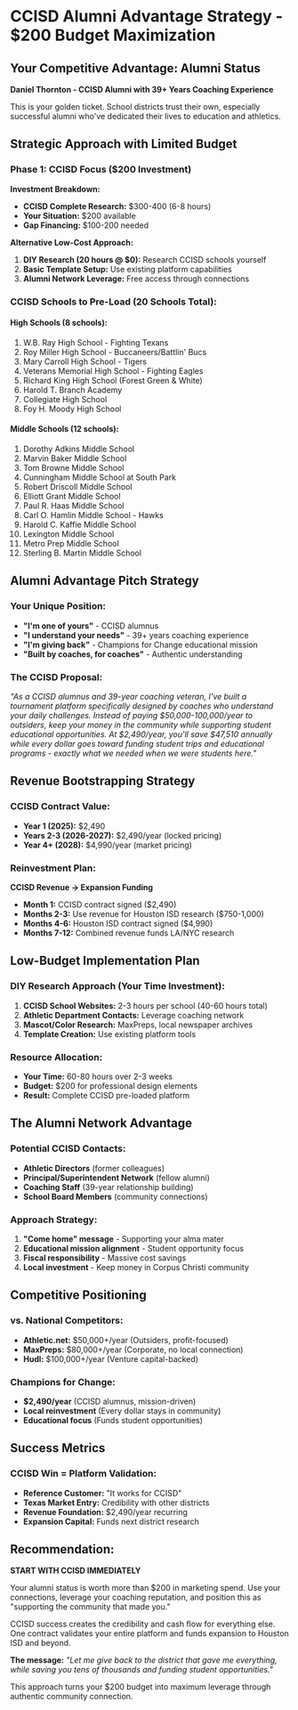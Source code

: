 # CCISD Alumni Advantage Strategy - $200 Budget Maximization

## Your Competitive Advantage: Alumni Status

**Daniel Thornton - CCISD Alumni with 39+ Years Coaching Experience**

This is your golden ticket. School districts trust their own, especially successful alumni who've dedicated their lives to education and athletics.

## Strategic Approach with Limited Budget

### Phase 1: CCISD Focus ($200 Investment)
**Investment Breakdown:**
- **CCISD Complete Research:** $300-400 (6-8 hours)
- **Your Situation:** $200 available
- **Gap Financing:** $100-200 needed

**Alternative Low-Cost Approach:**
1. **DIY Research (20 hours @ $0):** Research CCISD schools yourself
2. **Basic Template Setup:** Use existing platform capabilities
3. **Alumni Network Leverage:** Free access through connections

### CCISD Schools to Pre-Load (20 Schools Total):

#### High Schools (8 schools):
1. W.B. Ray High School - Fighting Texans
2. Roy Miller High School - Buccaneers/Battlin' Bucs  
3. Mary Carroll High School - Tigers
4. Veterans Memorial High School - Fighting Eagles
5. Richard King High School (Forest Green & White)
6. Harold T. Branch Academy
7. Collegiate High School  
8. Foy H. Moody High School

#### Middle Schools (12 schools):
1. Dorothy Adkins Middle School
2. Marvin Baker Middle School  
3. Tom Browne Middle School
4. Cunningham Middle School at South Park
5. Robert Driscoll Middle School
6. Elliott Grant Middle School
7. Paul R. Haas Middle School
8. Carl O. Hamlin Middle School - Hawks
9. Harold C. Kaffie Middle School
10. Lexington Middle School
11. Metro Prep Middle School
12. Sterling B. Martin Middle School

## Alumni Advantage Pitch Strategy

### Your Unique Position:
- **"I'm one of yours"** - CCISD alumnus
- **"I understand your needs"** - 39+ years coaching experience
- **"I'm giving back"** - Champions for Change educational mission
- **"Built by coaches, for coaches"** - Authentic understanding

### The CCISD Proposal:
*"As a CCISD alumnus and 39-year coaching veteran, I've built a tournament platform specifically designed by coaches who understand your daily challenges. Instead of paying $50,000-100,000/year to outsiders, keep your money in the community while supporting student educational opportunities. At $2,490/year, you'll save $47,510 annually while every dollar goes toward funding student trips and educational programs - exactly what we needed when we were students here."*

## Revenue Bootstrapping Strategy

### CCISD Contract Value:
- **Year 1 (2025):** $2,490
- **Years 2-3 (2026-2027):** $2,490/year (locked pricing)
- **Year 4+ (2028):** $4,990/year (market pricing)

### Reinvestment Plan:
**CCISD Revenue → Expansion Funding**
- **Month 1:** CCISD contract signed ($2,490)
- **Months 2-3:** Use revenue for Houston ISD research ($750-1,000)
- **Months 4-6:** Houston ISD contract signed ($4,990)
- **Months 7-12:** Combined revenue funds LA/NYC research

## Low-Budget Implementation Plan

### DIY Research Approach (Your Time Investment):
1. **CCISD School Websites:** 2-3 hours per school (40-60 hours total)
2. **Athletic Department Contacts:** Leverage coaching network
3. **Mascot/Color Research:** MaxPreps, local newspaper archives
4. **Template Creation:** Use existing platform tools

### Resource Allocation:
- **Your Time:** 60-80 hours over 2-3 weeks
- **Budget:** $200 for professional design elements
- **Result:** Complete CCISD pre-loaded platform

## The Alumni Network Advantage

### Potential CCISD Contacts:
- **Athletic Directors** (former colleagues)
- **Principal/Superintendent Network** (fellow alumni)
- **Coaching Staff** (39-year relationship building)
- **School Board Members** (community connections)

### Approach Strategy:
1. **"Come home" message** - Supporting your alma mater
2. **Educational mission alignment** - Student opportunity focus
3. **Fiscal responsibility** - Massive cost savings
4. **Local investment** - Keep money in Corpus Christi community

## Competitive Positioning

### vs. National Competitors:
- **Athletic.net:** $50,000+/year (Outsiders, profit-focused)
- **MaxPreps:** $80,000+/year (Corporate, no local connection)
- **Hudl:** $100,000+/year (Venture capital-backed)

### Champions for Change:
- **$2,490/year** (CCISD alumnus, mission-driven)
- **Local reinvestment** (Every dollar stays in community)
- **Educational focus** (Funds student opportunities)

## Success Metrics

### CCISD Win = Platform Validation:
- **Reference Customer:** "It works for CCISD"
- **Texas Market Entry:** Credibility with other districts
- **Revenue Foundation:** $2,490/year recurring
- **Expansion Capital:** Funds next district research

## Recommendation:

**START WITH CCISD IMMEDIATELY**

Your alumni status is worth more than $200 in marketing spend. Use your connections, leverage your coaching reputation, and position this as "supporting the community that made you."

CCISD success creates the credibility and cash flow for everything else. One contract validates your entire platform and funds expansion to Houston ISD and beyond.

**The message:** *"Let me give back to the district that gave me everything, while saving you tens of thousands and funding student opportunities."*

This approach turns your $200 budget into maximum leverage through authentic community connection.